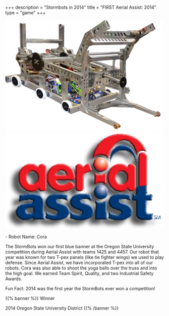 +++
description = "Stormbots in 2014"
title = "FIRST Aerial Assist: 2014"
type = "game"
+++

<img style="text-align: right" src="/images/RobotsIcons/2014 Robot.png" width="500"/>
<img style="text-align: right" src="/images/games/firstaerial_assist.png" width="530"/>
<br />
<p>
- Robot Name: Cora

The StormBots won our first blue banner at the Oregon State University competition during Aerial Assist with teams 1425 and 4457. Our robot that year was known for two T-pex panels (like tie fighter wings) we used to play defense. Since Aerial Assist, we have incorporated T-pex into all of our robots. Cora was also able to shoot the yoga balls over the truss and into the high goal. We earned Team Spirit, Quality, and two Industrial Safety Awards.

Fun Fact: 2014 was the first year the StormBots ever won a competition!
</p>

{{% banner %}}
Winner

2014 Oregon State University District
{{% /banner %}}
